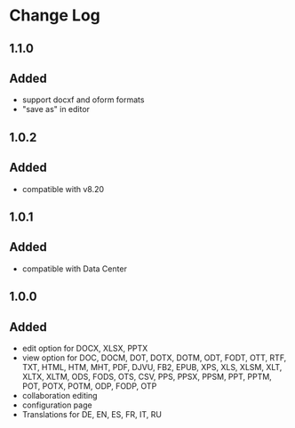 # Change Log

## 1.1.0
## Added
- support docxf and oform formats
- "save as" in editor

## 1.0.2
## Added
- compatible with v8.20

## 1.0.1
## Added
- compatible with Data Center

## 1.0.0
## Added
- edit option for DOCX, XLSX, PPTX
- view option for DOC, DOCM, DOT, DOTX, DOTM, ODT, FODT, OTT, RTF, TXT, HTML, HTM, MHT, PDF, DJVU, FB2, EPUB, XPS, XLS,
XLSM, XLT, XLTX, XLTM, ODS, FODS, OTS, CSV, PPS, PPSX, PPSM, PPT, PPTM, POT, POTX, POTM, ODP, FODP, OTP
- collaboration editing
- configuration page
- Translations for DE, EN, ES, FR, IT, RU
